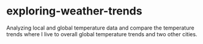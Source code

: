 # exploring-weather-trends
Analyzing local and global temperature data and compare the temperature trends where I live to overall global temperature trends and two other cities.
